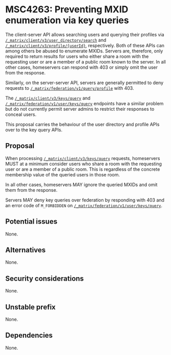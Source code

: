 # MSC4263: Preventing MXID enumeration via key queries

The client-server API allows searching users and querying their profiles via
[`/_matrix/client/v3/user_directory/search`] and
[`/_matrix/client/v3/profile/{userId}`], respectively. Both of these APIs can
among others be abused to enumerate MXIDs. Servers are, therefore, only required
to return results for users who either share a room with the requesting user or
are a member of a public room known to the server. In all other cases,
homeservers can respond with 403 or simply omit the user from the response.

Similarly, on the server-server API, servers are generally permitted to deny
requests to [`/_matrix/federation/v1/query/profile`] with 403.

The [`/_matrix/client/v3/keys/query`] and
[`/_matrix/federation/v1/user/keys/query`] endpoints have a similar problem but
do not currently permit server admins to restrict their responses to conceal
users.

This proposal carries the behaviour of the user directory and profile APIs over
to the key query APIs.

## Proposal

When processing [`/_matrix/client/v3/keys/query`] requests, homeservers MUST at
a minimum consider users who share a room with the requesting user or are a
member of a public room. This is regardless of the concrete membership value of
the queried users in those room.

In all other cases, homeservers MAY ignore the queried MXIDs and omit them from
the response.

Servers MAY deny key queries over federation by responding with 403 and an error
code of `M_FORBIDDEN` on [`/_matrix/federation/v1/user/keys/query`].

## Potential issues

None.

## Alternatives

None.

## Security considerations

None.

## Unstable prefix

None.

## Dependencies

None.

  [`/_matrix/client/v3/user_directory/search`]: https://spec.matrix.org/v1.13/client-server-api/#post_matrixclientv3user_directorysearch
  [`/_matrix/client/v3/profile/{userId}`]: https://spec.matrix.org/v1.13/client-server-api/#get_matrixclientv3profileuserid
  [`/_matrix/federation/v1/query/profile`]: https://spec.matrix.org/v1.13/server-server-api/#get_matrixfederationv1queryprofile
  [`/_matrix/client/v3/keys/query`]: https://spec.matrix.org/v1.13/client-server-api/#post_matrixclientv3keysquery
  [`/_matrix/federation/v1/user/keys/query`]: https://spec.matrix.org/v1.13/server-server-api/#post_matrixfederationv1userkeysquery
